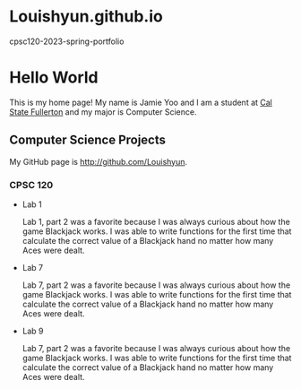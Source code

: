 # Louishyun.github.io
cpsc120-2023-spring-portfolio

# Hello World

This is my home page! My name is Jamie Yoo and I am a student at [Cal State Fullerton](http://www.fullerton.edu/) and my major is Computer Science.

## Computer Science Projects

My GitHub page is http://github.com/Louishyun.

### CPSC 120

* Lab 1

    Lab 1, part 2 was a favorite because I was always curious about how the
    game Blackjack works. I was able to write functions for the first time
    that calculate the correct value of a Blackjack hand no matter how many
    Aces were dealt.

* Lab 7

    Lab 7, part 2 was a favorite because I was always curious about how the
    game Blackjack works. I was able to write functions for the first time
    that calculate the correct value of a Blackjack hand no matter how many
    Aces were dealt.

* Lab 9

    Lab 7, part 2 was a favorite because I was always curious about how the
    game Blackjack works. I was able to write functions for the first time
    that calculate the correct value of a Blackjack hand no matter how many
    Aces were dealt.

